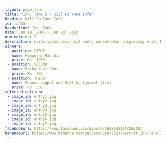 ```yaml
---
layout: page_tank
title: "Ink. Tank 5 - Kill Fo Fome Info"
heading: Kill Fo Fome Info
id: tank5
headerline: Ink. Tank
date: Jan 19, 2016 - Jan 28, 2016
num_entries: 7
description: Lorem ipsum dolor sit amet, consectetur adipiscing elit. Nunc consequat leo id massa commodo, nec venenatis arcu laoreet. Lorem ipsum dolor sit amet, consectetur adipiscing elit. Nunc tellus ante, cursus id porta a, venenatis vel diam.
winners:
 - position: FIRST
   name: Himanshu Pahadia
   prize: Rs. 1250
 - position: SECOND
   name: Prikankshit Mor
   prize: Rs. 750
 - position: THIRD
   name: Bhavna Nagpal and Mallika Agarwal (tie)
   prize: Rs. 500
selected_entries:
 - image_id: entry1.jpg
 - image_id: entry2.jpg
 - image_id: entry3.jpg
 - image_id: entry4.jpg
 - image_id: entry5.jpg
 - image_id: entry6.jpg
 - image_id: entry7.jpg
facebookurl: https://www.facebook.com/events/1688545194726818/
behanceurl: https://www.behance.net/gallery/32477623/Best-of-Ink-Tank-IV
---
```

